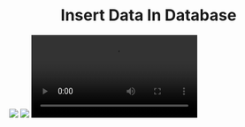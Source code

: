 <h1 align="center">Insert Data In Database </h1>
<img src="https://github.com/user-attachments/assets/76a547a5-2352-40da-97f8-c7e8a73c27be">
<img src="https://github.com/user-attachments/assets/01344d56-5f6e-4e5b-bdf7-32c68ba7ada2">
<video src="https://github.com/user-attachments/assets/ce05bf93-b432-48b5-892a-94b32488e787">
<h1 align="center">READ AND DELETE FORM DATA BASE </h1>
<video src="https://github.com/user-attachments/assets/0170bbd1-e5c0-4a13-99c0-26a7be1f493b">









